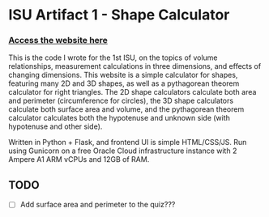 # ISU Artifact 1 - Shape Calculator

### [Access the website here](https://isu-artifact-1.ryanidk.com/)

This is the code I wrote for the 1st ISU, on the topics of volume relationships, measurement calculations in three dimensions, and effects of changing dimensions. 
This website is a simple calculator for shapes, featuring many 2D and 3D shapes, as well as a pythagorean theorem calculator for right triangles. The 2D shape calculators calculate both area and perimeter (circumference for circles), the 3D shape calculators calculate both surface area and volume, and the pythagorean theorem calculator calculates both the hypotenuse and unknown side (with hypotenuse and other side).

Written in Python + Flask, and frontend UI is simple HTML/CSS/JS. Run using Gunicorn on a free Oracle Cloud infrastructure instance with 2 Ampere A1 ARM vCPUs and 12GB of RAM.

## TODO
- [ ] Add surface area and perimeter to the quiz???